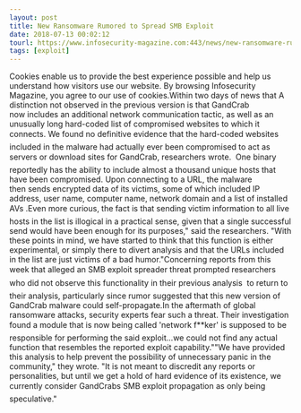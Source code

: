 ```yaml
---
layout: post
title: New Ransomware Rumored to Spread SMB Exploit
date: 2018-07-13 00:02:12
tourl: https://www.infosecurity-magazine.com:443/news/new-ransomware-rumored-to-spread/
tags: [exploit]
---
```

Cookies enable us to provide the best experience possible and help us understand how visitors use our website. By browsing Infosecurity Magazine, you agree to our use of cookies.Within two days of news that A distinction not observed in the previous version is that GandCrab now includes an additional network communication tactic, as well as an unusually long hard-coded list of compromised websites to which it connects. We found no definitive evidence that the hard-coded websites included in the malware had actually ever been compromised to act as servers or download sites for GandCrab, researchers wrote.  One binary reportedly has the ability to include almost a thousand unique hosts that have been compromised. Upon connecting to a URL, the malware then sends encrypted data of its victims, some of which included IP address, user name, computer name, network domain and a list of installed AVs .Even more curious, the fact is that sending victim information to all live hosts in the list is illogical in a practical sense, given that a single successful send would have been enough for its purposes," said the researchers. "With these points in mind, we have started to think that this function is either experimental, or simply there to divert analysis and that the URLs included in the list are just victims of a bad humor."Concerning reports from this week that alleged an SMB exploit spreader threat prompted researchers  who did not observe this functionality in their previous analysis  to return to their analysis, particularly since rumor suggested that this new version of GandCrab malware could self-propagate.In the aftermath of global ransomware attacks, security experts fear such a threat. Their investigation found a module that is now being called 'network f**ker' is supposed to be responsible for performing the said exploit...we could not find any actual function that resembles the reported exploit capability.""We have provided this analysis to help prevent the possibility of unnecessary panic in the community," they wrote. "It is not meant to discredit any reports or personalities, but until we get a hold of hard evidence of its existence, we currently consider GandCrabs SMB exploit propagation as only being speculative."